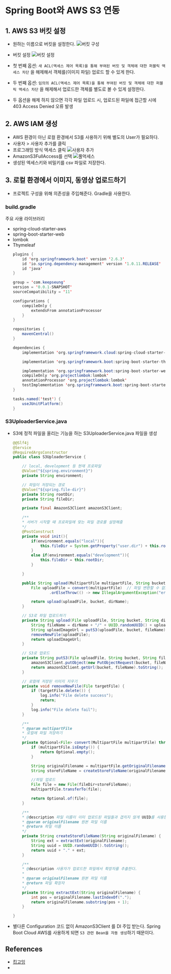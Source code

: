 # Spring Boot와 AWS S3 연동

## 1. AWS S3 버킷 설정
* 원하는 이름으로 버킷을 설정한다.
![버킷 구성](img/버킷%20구성.png)

* 버킷 설정
![버킷 설정](img/버킷%20설정.png)
* 첫 번째 옵션: `새 ACL(액세스 제어 목록)을 통해 부여된 버킷 및 객체에 대한 퍼블릭 액세스 차단` 을 해제해서 객체를(이미지 파일) 업로드 할 수 있게 한다.
* 두 번째 옵션: `임의의 ACL(액세스 제어 목록)을 통해 부여된 버킷 및 객체에 대한 퍼블릭 액세스 차단` 을 해제해서 업로드한 객체를 별도로 볼 수 있게 설정한다.
* 두 옵션을 해제 하지 않으면 각각 파일 업로드 시, 업로드된 파일에 접근할 시에 403 Access Denied 오류 발생

## 2. AWS IAM 생성 
* AWS 환경이 아닌 로컬 환경에서 S3를 사용하기 위해 별도의 User가 필요하다.
* 사용자 > 사용자 추가를 클릭
* 프로그래밍 방식 액세스 클릭
![사용자 추가](img/사용자%20추가.png)
* AmazonS3FullAccess를 선택
![풀억세스](img/fullAccess.png)
* 생성된 엑세스키와 비밀키를 csv 파일로 저장한다.

## 3. 로컬 환경에서 이미지, 동영상 업로드하기
* 프로젝트 구성을 위해 의존성을 주입해준다. Gradle을 사용한다.

### **build.gradle**
주요 사용 라이브러리   
* spring-cloud-starter-aws
* spring-boot-starter-web
* lombok
* Thymeleaf
    ```java
    plugins {
        id 'org.springframework.boot' version '2.6.3'
        id 'io.spring.dependency-management' version '1.0.11.RELEASE'
        id 'java'
    }

    group = 'com.keepseung'
    version = '0.0.1-SNAPSHOT'
    sourceCompatibility = '11'

    configurations {
        compileOnly {
            extendsFrom annotationProcessor
        }
    }

    repositories {
        mavenCentral()
    }

    dependencies {
        implementation 'org.springframework.cloud:spring-cloud-starter-aws:2.2.6.RELEASE'

        implementation 'org.springframework.boot:spring-boot-starter-thymeleaf'

        implementation 'org.springframework.boot:spring-boot-starter-web'
        compileOnly 'org.projectlombok:lombok'
        annotationProcessor 'org.projectlombok:lombok'
        testImplementation 'org.springframework.boot:spring-boot-starter-test'
    }

    tasks.named('test') {
        useJUnitPlatform()
    }
    ```

### **S3UploaderService.java**
* S3에 정적 파일을 올리는 기능을 하는 S3UploaderService.java 파일을 생성
    ``` java
    @@Slf4j
    @Service
    @RequiredArgsConstructor
    public class S3UploaderService {

        // local, development 등 현재 프로파일
        @Value("${spring.environment}")
        private String environment;

        // 파일이 저장되는 경로
        @Value("${spring.file-dir}")
        private String rootDir;
        private String fileDir;

        private final AmazonS3Client amazonS3Client;

        /**
        * 서버가 시작할 때 프로파일에 맞는 파일 경로를 설정해줌
        */
        @PostConstruct
        private void init(){
            if(environment.equals("local")){
                this.fileDir = System.getProperty("user.dir") + this.rootDir;
            }
            else if(environment.equals("development")){
                this.fileDir = this.rootDir;
            }

        }

        public String upload(MultipartFile multipartFile, String bucket, String dirName) throws IOException {
            File uploadFile = convert(multipartFile)  // 파일 변환할 수 없으면 에러
                    .orElseThrow(() -> new IllegalArgumentException("error: MultipartFile -> File convert fail"));

            return upload(uploadFile, bucket, dirName);
        }

        // S3로 파일 업로드하기
        private String upload(File uploadFile, String bucket, String dirName) {
            String fileName = dirName + "/" + UUID.randomUUID() + uploadFile.getName();   // S3에 저장된 파일 이름
            String uploadImageUrl = putS3(uploadFile, bucket, fileName); // s3로 업로드
            removeNewFile(uploadFile);
            return uploadImageUrl;
        }

        // S3로 업로드
        private String putS3(File uploadFile, String bucket, String fileName) {
            amazonS3Client.putObject(new PutObjectRequest(bucket, fileName, uploadFile).withCannedAcl(CannedAccessControlList.PublicRead));
            return amazonS3Client.getUrl(bucket, fileName).toString();
        }

        // 로컬에 저장된 이미지 지우기
        private void removeNewFile(File targetFile) {
            if (targetFile.delete()) {
                log.info("File delete success");
                return;
            }
            log.info("File delete fail");
        }

        /**
        * @param multipartFile
        * 로컬에 파일 저장하기
        */
        private Optional<File> convert(MultipartFile multipartFile) throws IOException {
            if (multipartFile.isEmpty()) {
                return Optional.empty();
            }

            String originalFilename = multipartFile.getOriginalFilename();
            String storeFileName = createStoreFileName(originalFilename);

            //파일 업로드
            File file = new File(fileDir+storeFileName);
            multipartFile.transferTo(file);

            return Optional.of(file);
        }

        /**
        * @description 파일 이름이 이미 업로드된 파일들과 겹치지 않게 UUID를 사용한다.
        * @param originalFilename 원본 파일 이름
        * @return 파일 이름
        */
        private String createStoreFileName(String originalFilename) {
            String ext = extractExt(originalFilename);
            String uuid = UUID.randomUUID().toString();
            return uuid + "." + ext;
        }

        /**
        * @description 사용자가 업로드한 파일에서 확장자를 추출한다.
        *
        * @param originalFilename 원본 파일 이름
        * @return 파일 확장자
        */
        private String extractExt(String originalFilename) {
            int pos = originalFilename.lastIndexOf(".");
            return originalFilename.substring(pos + 1);
        }

    }
    ```

* 별다른 Configuration 코드 없이 AmazonS3Client 를 DI 주입 받는다. Spring Boot Cloud AWS를 사용하게 되면 `S3 관련 Bean을 자동 생성`하기 때문이다.

## References
* [킵고잉](https://develop-writing.tistory.com/128)
* 
